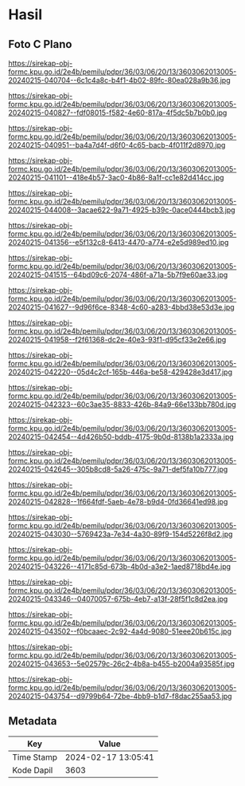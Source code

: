 # Hasil

## Foto C Plano

https://sirekap-obj-formc.kpu.go.id/2e4b/pemilu/pdpr/36/03/06/20/13/3603062013005-20240215-040704--6c1c4a8c-b4f1-4b02-89fc-80ea028a9b36.jpg

https://sirekap-obj-formc.kpu.go.id/2e4b/pemilu/pdpr/36/03/06/20/13/3603062013005-20240215-040827--fdf08015-f582-4e60-817a-4f5dc5b7b0b0.jpg

https://sirekap-obj-formc.kpu.go.id/2e4b/pemilu/pdpr/36/03/06/20/13/3603062013005-20240215-040951--ba4a7d4f-d6f0-4c65-bacb-4f011f2d8970.jpg

https://sirekap-obj-formc.kpu.go.id/2e4b/pemilu/pdpr/36/03/06/20/13/3603062013005-20240215-041101--418e4b57-3ac0-4b86-8a1f-cc1e82d414cc.jpg

https://sirekap-obj-formc.kpu.go.id/2e4b/pemilu/pdpr/36/03/06/20/13/3603062013005-20240215-044008--3acae622-9a71-4925-b39c-0ace0444bcb3.jpg

https://sirekap-obj-formc.kpu.go.id/2e4b/pemilu/pdpr/36/03/06/20/13/3603062013005-20240215-041356--e5f132c8-6413-4470-a774-e2e5d989ed10.jpg

https://sirekap-obj-formc.kpu.go.id/2e4b/pemilu/pdpr/36/03/06/20/13/3603062013005-20240215-041515--64bd09c6-2074-486f-a71a-5b7f9e60ae33.jpg

https://sirekap-obj-formc.kpu.go.id/2e4b/pemilu/pdpr/36/03/06/20/13/3603062013005-20240215-041627--9d96f6ce-8348-4c60-a283-4bbd38e53d3e.jpg

https://sirekap-obj-formc.kpu.go.id/2e4b/pemilu/pdpr/36/03/06/20/13/3603062013005-20240215-041958--f2f61368-dc2e-40e3-93f1-d95cf33e2e66.jpg

https://sirekap-obj-formc.kpu.go.id/2e4b/pemilu/pdpr/36/03/06/20/13/3603062013005-20240215-042220--05d4c2cf-165b-446a-be58-429428e3d417.jpg

https://sirekap-obj-formc.kpu.go.id/2e4b/pemilu/pdpr/36/03/06/20/13/3603062013005-20240215-042323--60c3ae35-8833-426b-84a9-66e133bb780d.jpg

https://sirekap-obj-formc.kpu.go.id/2e4b/pemilu/pdpr/36/03/06/20/13/3603062013005-20240215-042454--4d426b50-bddb-4175-9b0d-8138b1a2333a.jpg

https://sirekap-obj-formc.kpu.go.id/2e4b/pemilu/pdpr/36/03/06/20/13/3603062013005-20240215-042645--305b8cd8-5a26-475c-9a71-def5fa10b777.jpg

https://sirekap-obj-formc.kpu.go.id/2e4b/pemilu/pdpr/36/03/06/20/13/3603062013005-20240215-042828--1f664fdf-5aeb-4e78-b9d4-0fd36641ed98.jpg

https://sirekap-obj-formc.kpu.go.id/2e4b/pemilu/pdpr/36/03/06/20/13/3603062013005-20240215-043030--5769423a-7e34-4a30-89f9-154d5226f8d2.jpg

https://sirekap-obj-formc.kpu.go.id/2e4b/pemilu/pdpr/36/03/06/20/13/3603062013005-20240215-043226--4171c85d-673b-4b0d-a3e2-1aed8718bd4e.jpg

https://sirekap-obj-formc.kpu.go.id/2e4b/pemilu/pdpr/36/03/06/20/13/3603062013005-20240215-043346--04070057-675b-4eb7-a13f-28f5f1c8d2ea.jpg

https://sirekap-obj-formc.kpu.go.id/2e4b/pemilu/pdpr/36/03/06/20/13/3603062013005-20240215-043502--f0bcaaec-2c92-4a4d-9080-51eee20b615c.jpg

https://sirekap-obj-formc.kpu.go.id/2e4b/pemilu/pdpr/36/03/06/20/13/3603062013005-20240215-043653--5e02579c-26c2-4b8a-b455-b2004a93585f.jpg

https://sirekap-obj-formc.kpu.go.id/2e4b/pemilu/pdpr/36/03/06/20/13/3603062013005-20240215-043754--d9799b64-72be-4bb9-b1d7-f8dac255aa53.jpg


## Metadata

| Key        | Value               |
| ---------- | ------------------- |
| Time Stamp | 2024-02-17 13:05:41 |
| Kode Dapil | 3603                |



